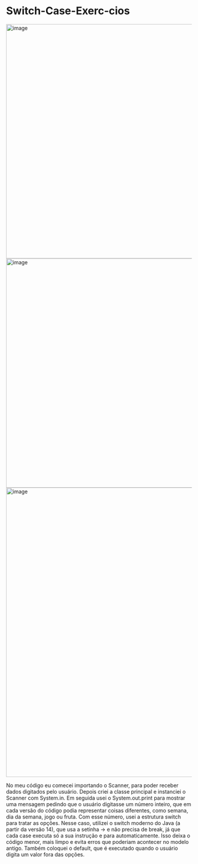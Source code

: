 # Switch-Case-Exerc-cios
<img width="1092" height="634" alt="image" src="https://github.com/user-attachments/assets/b5ec9ccb-b93f-475d-b9f1-c14c695a29e2" />
<img width="978" height="620" alt="image" src="https://github.com/user-attachments/assets/4c5df10f-ee6a-4d26-851c-3b98fac69502" />
<img width="952" height="783" alt="image" src="https://github.com/user-attachments/assets/a276ce26-5b23-4383-acda-a63f516b7a72" />

No meu código eu comecei importando o Scanner, para poder receber dados digitados pelo usuário. Depois criei a classe principal e instanciei o Scanner com System.in. Em seguida usei o System.out.print para mostrar uma mensagem pedindo que o usuário digitasse um número inteiro, que em cada versão do código podia representar coisas diferentes, como semana, dia da semana, jogo ou fruta. Com esse número, usei a estrutura switch para tratar as opções. Nesse caso, utilizei o switch moderno do Java (a partir da versão 14), que usa a setinha -> e não precisa de break, já que cada case executa só a sua instrução e para automaticamente. Isso deixa o código menor, mais limpo e evita erros que poderiam acontecer no modelo antigo. Também coloquei o default, que é executado quando o usuário digita um valor fora das opções.

